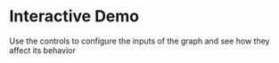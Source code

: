 # Interactive Demo

Use the controls to configure the inputs of the graph and see how they affect its behavior

<embed-stackblitz
  title='NGX-GRAPH DEMO'
  project-id='ngx-graph-demo'
  embed-opts='{height: 800, clickToLoad: false, hideExplorer: true, hideNavigation: true, forceEmbedLayout: true}'>
</embed-stackblitz>
